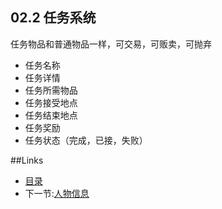 ## 02.2 任务系统
任务物品和普通物品一样，可交易，可贩卖，可抛弃

- 任务名称
- 任务详情
- 任务所需物品
- 任务接受地点
- 任务结束地点
- 任务奖励
- 任务状态（完成，已接，失败）

##Links
- [目录](preface.md)
- 下一节:[人物信息](02.3.md)

